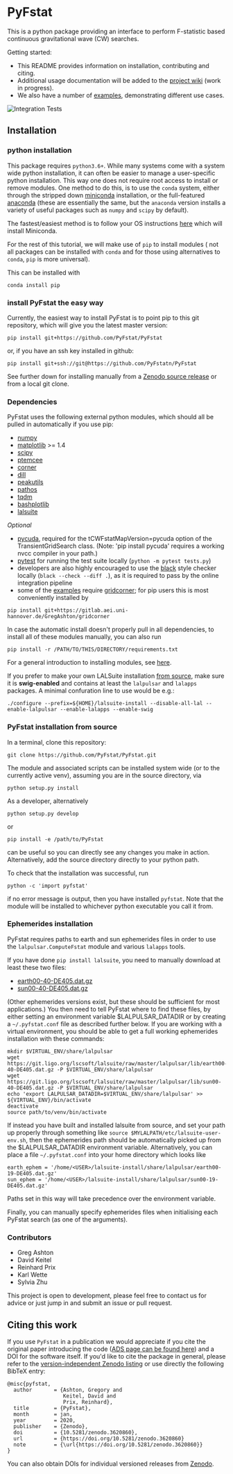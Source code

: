 # PyFstat

This is a python package providing an interface to perform F-statistic based
continuous gravitational wave (CW) searches.

Getting started:
* This README provides information on installation, contributing and citing.
* Additional usage documentation will be added to the
[project wiki](https://github.com/PyFstat/PyFstat/wiki) (work in progress).
* We also have a number of
[examples](./examples),
demonstrating different use cases.

![Integration Tests](https://github.com/PyFstat/PyFstat/workflows/Integration%20Tests/badge.svg)

## Installation

### python installation
This package requires `python3.6+`.
While many systems come with a system wide python
installation, it can often be easier to manage a user-specific python
installation. This way one does not require root access to install or remove
modules. One method to do this, is to use the `conda` system, either through
the stripped down [miniconda](https://conda.pydata.org/miniconda.html)
installation, or the full-featured
[anaconda](https://www.continuum.io/downloads) (these are essentially the
same, but the `anaconda` version installs a variety of useful packages such as
`numpy` and `scipy` by default).

The fastest/easiest method is to follow your OS instructions
[here](https://conda.io/docs/install/quick.html) which will install Miniconda.

For the rest of this tutorial, we will make use of `pip` to install modules (
not all packages can be installed with `conda` and for those using alternatives
to `conda`, `pip` is more universal).

This can be installed with
```
conda install pip
```

### install PyFstat the easy way

Currently, the easiest way to install PyFstat is to point pip to this git repository,
which will give you the latest master version:
```
pip install git+https://github.com/PyFstat/PyFstat
```
or, if you have an ssh key installed in github:
```
pip install git+ssh://git@https://github.com/PyFstatn/PyFstat
```

See further down for installing manually from a
[Zenodo source release](https://doi.org/10.5281/zenodo.1243930)
or from a local git clone.


### Dependencies

PyFstat uses the following external python modules,
which should all be pulled in automatically if you use pip:

* [numpy](http://www.numpy.org/)
* [matplotlib](http://matplotlib.org/) >= 1.4
* [scipy](https://www.scipy.org/)
* [ptemcee](https://github.com/willvousden/ptemcee)
* [corner](https://pypi.python.org/pypi/corner/)
* [dill](https://pypi.python.org/pypi/dill)
* [peakutils](https://pypi.python.org/pypi/PeakUtils)
* [pathos](https://pypi.python.org/pypi/pathos)
* [tqdm](https://pypi.python.org/pypi/tqdm)
* [bashplotlib](https://github.com/glamp/bashplotlib)
* [lalsuite](https://pypi.org/project/lalsuite/)

*Optional*
* [pycuda](https://pypi.org/project/pycuda/), required for the tCWFstatMapVersion=pycuda
  option of the TransientGridSearch class.
  (Note: 'pip install pycuda' requires a working nvcc compiler in your path.)
* [pytest](https://docs.pytest.org) for running the test suite locally (`python -m pytest tests.py`)
* developers are also highly encouraged to use the [black](https://black.readthedocs.io) style checker locally
(`black --check --diff .`),
as it is required to pass by the online integration pipeline
* some of the [examples](./examples) require [gridcorner](https://gitlab.aei.uni-hannover.de/GregAshton/gridcorner);
for pip users this is most conveniently installed by
```
pip install git+https://gitlab.aei.uni-hannover.de/GregAshton/gridcorner
```

In case the automatic install doesn't properly pull in all dependencies,
to install all of these modules manually, you can also run
```
pip install -r /PATH/TO/THIS/DIRECTORY/requirements.txt
```
For a general introduction to installing modules, see
[here](https://docs.python.org/3.6/installing/index.html).

If you prefer to make your own LALSuite installation
[from source](https://git.ligo.org/lscsoft/lalsuite/),
make sure it is **swig-enabled** and contains at least the `lalpulsar` and `lalapps` packages.
A minimal confuration line to use would be e.g.:

```
./configure --prefix=${HOME}/lalsuite-install --disable-all-lal --enable-lalpulsar --enable-lalapps --enable-swig
```


### PyFstat installation from source

In a terminal, clone this repository:

```
git clone https://github.com/PyFstat/PyFstat.git
```

The module and associated scripts can be installed system wide
(or to the currently active venv),
assuming you are in the source directory, via
```
python setup.py install
```
As a developer, alternatively
```
python setup.py develop
```
or
```
pip install -e /path/to/PyFstat
```
can be useful so you can directly see any changes you make in action.
Alternatively, add the source directory directly to your python path.

To check that the installation
was successful, run
```
python -c 'import pyfstat'
```
if no error message is output, then you have installed `pyfstat`. Note that
the module will be installed to whichever python executable you call it from.

### Ephemerides installation

PyFstat requires paths to earth and sun ephemerides files
in order to use the `lalpulsar.ComputeFstat` module and various `lalapps` tools.

If you have done `pip install lalsuite`,
you need to manually download at least these two files:
*  [earth00-40-DE405.dat.gz](https://git.ligo.org/lscsoft/lalsuite/raw/master/lalpulsar/lib/earth00-40-DE405.dat.gz)
*  [sun00-40-DE405.dat.gz](https://git.ligo.org/lscsoft/lalsuite/raw/master/lalpulsar/lib/sun00-40-DE405.dat.gz)

(Other ephemerides versions exist, but these should be sufficient for most applications.)
You then need to tell PyFstat where to find these files,
by either setting an environment variable $LALPULSAR_DATADIR
or by creating a `~/.pyfstat.conf` file as described further below.
If you are working with a virtual environment,
you should be able to get a full working ephemerides installation with these commands:
```
mkdir $VIRTUAL_ENV/share/lalpulsar
wget https://git.ligo.org/lscsoft/lalsuite/raw/master/lalpulsar/lib/earth00-40-DE405.dat.gz -P $VIRTUAL_ENV/share/lalpulsar
wget https://git.ligo.org/lscsoft/lalsuite/raw/master/lalpulsar/lib/sun00-40-DE405.dat.gz -P $VIRTUAL_ENV/share/lalpulsar
echo 'export LALPULSAR_DATADIR=$VIRTUAL_ENV/share/lalpulsar' >> ${VIRTUAL_ENV}/bin/activate
deactivate
source path/to/venv/bin/activate
```

If instead you have built and installed lalsuite from source,
and set your path up properly through something like
`source $MYLALPATH/etc/lalsuite-user-env.sh`,
then the ephemerides path should be automatically picked up from
the $LALPULSAR_DATADIR environment variable.
Alternatively, you can place a file
`~/.pyfstat.conf` into your home directory which looks like

```
earth_ephem = '/home/<USER>/lalsuite-install/share/lalpulsar/earth00-19-DE405.dat.gz'
sun_ephem = '/home/<USER>/lalsuite-install/share/lalpulsar/sun00-19-DE405.dat.gz'
```
Paths set in this way will take precedence over the environment variable.

Finally, you can manually specify ephemerides files when initialising
each PyFstat search (as one of the arguments).

### Contributors

* Greg Ashton
* David Keitel
* Reinhard Prix
* Karl Wette
* Sylvia Zhu

This project is open to development, please feel free to contact us
for advice or just jump in and submit an issue or pull request.

## Citing this work

If you use `PyFstat` in a publication we would appreciate if you cite the
original paper introducing the code
([ADS page can be found here](http://adsabs.harvard.edu/abs/2018arXiv180205450A))
and a DOI for the software itself.
If you'd like to cite the package in general,
please refer to the [version-independent Zenodo listing](https://doi.org/10.5281/zenodo.1243930)
or use directly the following BibTeX entry:
```
@misc{pyfstat,
  author       = {Ashton, Gregory and
                  Keitel, David and
                  Prix, Reinhard},
  title        = {PyFstat},
  month        = jan,
  year         = 2020,
  publisher    = {Zenodo},
  doi          = {10.5281/zenodo.3620860},
  url          = {https://doi.org/10.5281/zenodo.3620860}
  note         = {\url{https://doi.org/10.5281/zenodo.3620860}}
}
```
You can also obtain DOIs for individual versioned releases
from [Zenodo](https://doi.org/10.5281/zenodo.1243930).
